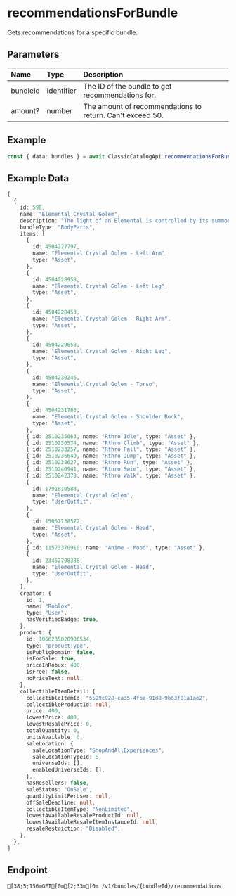 
# recommendationsForBundle
Gets recommendations for a specific bundle.


## Parameters
| Name     | Type       | Description                                               |
| :------- | :--------- | :-------------------------------------------------------- |
| bundleId | Identifier | The ID of the bundle to get recommendations for.          |
| amount?  | number     | The amount of recommendations to return. Can't exceed 50. |



## Example
```ts copy showLineNumbers
const { data: bundles } = await ClassicCatalogApi.recommendationsForBundle({ bundleId: 429, amount: 1 }); 
```


## Example Data
```ts copy showLineNumbers
[
  {
    id: 598,
    name: "Elemental Crystal Golem",
    description: "The light of an Elemental is controlled by its summoner, so its pretty much like a giant glowing mood ring. ",
    bundleType: "BodyParts",
    items: [
      {
        id: 4504227797,
        name: "Elemental Crystal Golem - Left Arm",
        type: "Asset",
      },
      {
        id: 4504228958,
        name: "Elemental Crystal Golem - Left Leg",
        type: "Asset",
      },
      {
        id: 4504228453,
        name: "Elemental Crystal Golem - Right Arm",
        type: "Asset",
      },
      {
        id: 4504229658,
        name: "Elemental Crystal Golem - Right Leg",
        type: "Asset",
      },
      {
        id: 4504230246,
        name: "Elemental Crystal Golem - Torso",
        type: "Asset",
      },
      {
        id: 4504231783,
        name: "Elemental Crystal Golem - Shoulder Rock",
        type: "Asset",
      },
      { id: 2510235063, name: "Rthro Idle", type: "Asset" },
      { id: 2510230574, name: "Rthro Climb", type: "Asset" },
      { id: 2510233257, name: "Rthro Fall", type: "Asset" },
      { id: 2510236649, name: "Rthro Jump", type: "Asset" },
      { id: 2510238627, name: "Rthro Run", type: "Asset" },
      { id: 2510240941, name: "Rthro Swim", type: "Asset" },
      { id: 2510242378, name: "Rthro Walk", type: "Asset" },
      {
        id: 1791810588,
        name: "Elemental Crystal Golem",
        type: "UserOutfit",
      },
      {
        id: 15057738572,
        name: "Elemental Crystal Golem - Head",
        type: "Asset",
      },
      { id: 11573370910, name: "Anime - Mood", type: "Asset" },
      {
        id: 23452708388,
        name: "Elemental Crystal Golem - Head",
        type: "UserOutfit",
      },
    ],
    creator: {
      id: 1,
      name: "Roblox",
      type: "User",
      hasVerifiedBadge: true,
    },
    product: {
      id: 1066235020906534,
      type: "productType",
      isPublicDomain: false,
      isForSale: true,
      priceInRobux: 400,
      isFree: false,
      noPriceText: null,
    },
    collectibleItemDetail: {
      collectibleItemId: "5529c928-ca35-4fba-91d8-9b63f81a1ae2",
      collectibleProductId: null,
      price: 400,
      lowestPrice: 400,
      lowestResalePrice: 0,
      totalQuantity: 0,
      unitsAvailable: 0,
      saleLocation: {
        saleLocationType: "ShopAndAllExperiences",
        saleLocationTypeId: 5,
        universeIds: [],
        enabledUniverseIds: [],
      },
      hasResellers: false,
      saleStatus: "OnSale",
      quantityLimitPerUser: null,
      offSaleDeadline: null,
      collectibleItemType: "NonLimited",
      lowestAvailableResaleProductId: null,
      lowestAvailableResaleItemInstanceId: null,
      resaleRestriction: "Disabled",
    },
  },
] 
```


## Endpoint
```ansi
[38;5;156mGET[0m[2;33m[0m /v1/bundles/{bundleId}/recommendations
```
  